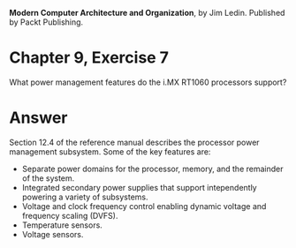 __Modern Computer Architecture and Organization__, by Jim Ledin. Published by Packt Publishing.
# Chapter 9, Exercise 7

What power management features do the i.MX RT1060 processors support?

# Answer
Section 12.4 of the reference manual describes the processor power management subsystem. Some of the key features are:
* Separate power domains for the processor, memory, and the remainder of the system.
* Integrated secondary power supplies that support intependently powering a variety of subsystems.
* Voltage and clock frequency control enabling dynamic voltage and frequency scaling (DVFS).
* Temperature sensors.
* Voltage sensors.
